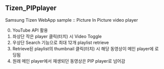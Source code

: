 ## Tizen_PIPplayer
Samsung Tizen WebApp sample
:: Picture In Picture video player

0. YouTube API 활용
1. 좌상단 작은 player 클릭(터치) 시 Video Toggle
2. 우상단 Search 기능으로 최대 12개 playlist retrieve
3. Retrieve된 playlist의 thumbnail 클릭(터치) 시 해당 동영상이 메인 player에 로딩됨
4. 원래 메인 player에서 재생되던 동영상은 PIP player로 넘어감
